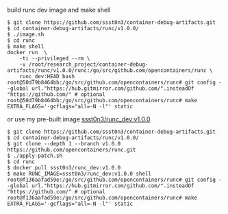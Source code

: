 build runc dev image and make shell

```
$ git clone https://github.com/ssst0n3/container-debug-artifacts.git
$ cd container-debug-artifacts/runc/v1.0.0/
$ ./image.sh
$ cd runc
$ make shell
docker run  \
	-ti --privileged --rm \
	-v /root/research_project/container-debug-artifacts/runc/v1.0.0/runc:/go/src/github.com/opencontainers/runc \
	runc_dev:HEAD bash
root@50d79b8464bb:/go/src/github.com/opencontainers/runc# git config --global url."https://hub.gitmirror.com/github.com/".insteadOf "https://github.com/" # optional
root@50d79b8464bb:/go/src/github.com/opencontainers/runc# make EXTRA_FLAGS='-gcflags="all=-N -l"' static
```

or use my pre-built image [ssst0n3/runc_dev:v1.0.0](https://hub.docker.com/layers/ssst0n3/runc_dev/v1.0.0/images/sha256-5c85d74df7bbdb00b84f967284c676332b9095a5ff033e0e7601bf15794c7dc0?context=explore)

```
$ git clone https://github.com/ssst0n3/container-debug-artifacts.git
$ cd container-debug-artifacts/runc/v1.0.0/
$ git clone --depth 1 --branch v1.0.0 https://github.com/opencontainers/runc.git
$ ./apply-patch.sh
$ cd runc
$ docker pull ssst0n3/runc_dev:v1.0.0
$ make RUNC_IMAGE=ssst0n3/runc_dev:v1.0.0 shell
root@f136aafad59e:/go/src/github.com/opencontainers/runc# git config --global url."https://hub.gitmirror.com/github.com/".insteadOf "https://github.com/" # optional
root@f136aafad59e:/go/src/github.com/opencontainers/runc# make EXTRA_FLAGS='-gcflags="all=-N -l"' static
```
